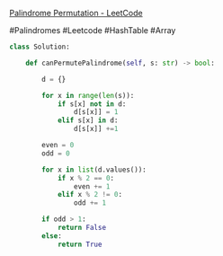 [Palindrome Permutation - LeetCode](https://leetcode.com/problems/palindrome-permutation/)

#Palindromes #Leetcode #HashTable #Array 
```python
class Solution:

    def canPermutePalindrome(self, s: str) -> bool:

        d = {}

        for x in range(len(s)):
            if s[x] not in d:
                d[s[x]] = 1
            elif s[x] in d:
                d[s[x]] +=1

        even = 0
        odd = 0

        for x in list(d.values()):
            if x % 2 == 0:
                even += 1
            elif x % 2 != 0:
                odd += 1

        if odd > 1:
            return False
        else:
            return True
```